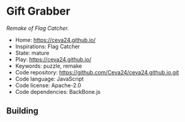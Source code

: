 # Gift Grabber

_Remake of Flag Catcher._

- Home: https://ceva24.github.io/
- Inspirations: Flag Catcher
- State: mature
- Play: https://ceva24.github.io/
- Keywords: puzzle, remake
- Code repository: https://github.com/Ceva24/ceva24.github.io.git
- Code language: JavaScript
- Code license: Apache-2.0
- Code dependencies: BackBone.js

## Building
